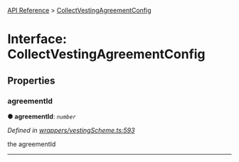 [API Reference](../README.md) > [CollectVestingAgreementConfig](../interfaces/CollectVestingAgreementConfig.md)



# Interface: CollectVestingAgreementConfig


## Properties
<a id="agreementId"></a>

###  agreementId

**●  agreementId**:  *`number`* 

*Defined in [wrappers/vestingScheme.ts:593](https://github.com/daostack/arc.js/blob/f343aa24/lib/wrappers/vestingScheme.ts#L593)*



the agreementId




___


